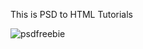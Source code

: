 This is PSD to HTML Tutorials

![psdfreebie](https://user-images.githubusercontent.com/16851103/28068805-5d22f9cc-6647-11e7-991a-9d3e7da1a637.jpg)



